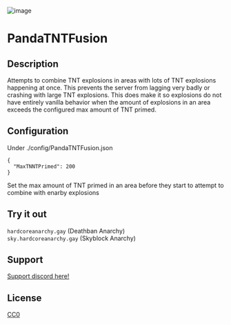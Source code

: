 ![image](https://github.com/user-attachments/assets/5895d5ba-241b-4dd0-962e-4c07163599d9)

# PandaTNTFusion

## Description

Attempts to combine TNT explosions in areas with lots of TNT explosions happening at once. This prevents the server from lagging very badly or crashing with large TNT explosions. This does make it so explosions do not have entirely vanilla behavior when the amount of explosions in an area exceeds the configured max amount of TNT primed.

## Configuration

Under ./config/PandaTNTFusion.json

```
{
  "MaxTNNTPrimed": 200
}
```
Set the max amount of TNT primed in an area before they start to attempt to combine with enarby explosions

## Try it out
`hardcoreanarchy.gay`   (Deathban Anarchy)  
`sky.hardcoreanarchy.gay`   (Skyblock Anarchy)

## Support

[Support discord here!]( https://discord.gg/3tP3Tqu983)

## License

[CC0](https://creativecommons.org/public-domain/cc0/)
